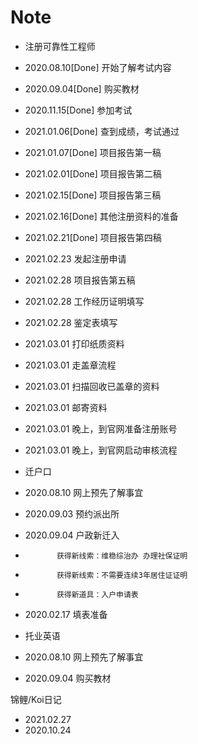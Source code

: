 # Note

- 注册可靠性工程师
- 2020.08.10[Done] 开始了解考试内容
- 2020.09.04[Done]  购买教材
- 2020.11.15[Done]  参加考试
- 2021.01.06[Done]  查到成绩，考试通过
- 2021.01.07[Done]  项目报告第一稿
- 2021.02.01[Done]  项目报告第二稿
- 2021.02.15[Done]  项目报告第三稿
- 2021.02.16[Done]  其他注册资料的准备
- 2021.02.21[Done]  项目报告第四稿
- 2021.02.23 发起注册申请
- 2021.02.28 项目报告第五稿
- 2021.02.28 工作经历证明填写
- 2021.02.28 鉴定表填写
- 2021.03.01 打印纸质资料
- 2021.03.01 走盖章流程
- 2021.03.01 扫描回收已盖章的资料
- 2021.03.01 邮寄资料
- 2021.03.01 晚上，到官网准备注册账号
- 2021.03.01 晚上，到官网启动审核流程

- 迁户口
- 2020.08.10 网上预先了解事宜
- 2020.09.03 预约派出所
- 2020.09.04 户政新迁入
-            获得新线索：维稳综治办 办理社保证明
-            获得新线索：不需要连续3年居住证证明
-            获得新道具：入户申请表
- 2020.02.17 填表准备

- 托业英语
- 2020.08.10 网上预先了解事宜
- 2020.09.04 购买教材

锦鲤/Koi日记
- 2021.02.27
- 2020.10.24
